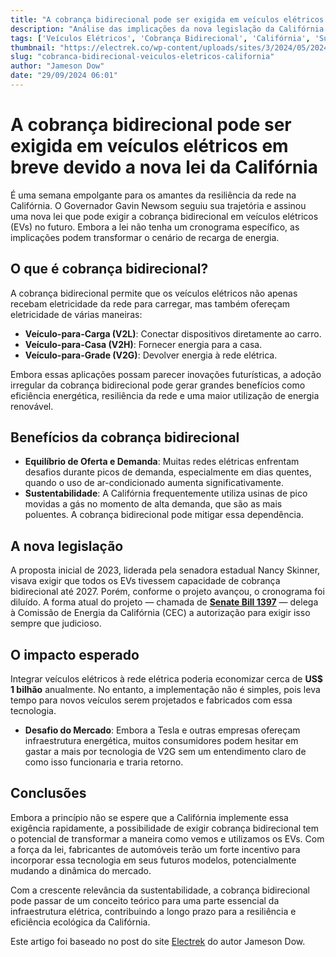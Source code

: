 ```yaml
---
title: "A cobrança bidirecional pode ser exigida em veículos elétricos em breve devido a nova lei da Califórnia"
description: "Análise das implicações da nova legislação da Califórnia que pode exigir a cobrança bidirecional em veículos elétricos."
tags: ['Veículos Elétricos', 'Cobrança Bidirecional', 'Califórnia', 'Sustentabilidade', 'Energia Renovável']
thumbnail: "https://electrek.co/wp-content/uploads/sites/3/2024/05/2024-silverado-ev-gm-energy-products-01.jpg?quality=82&strip=all&w=1497"
slug: "cobranca-bidirecional-veiculos-eletricos-california"
author: "Jameson Dow"
date: "29/09/2024 06:01"
---
```


# A cobrança bidirecional pode ser exigida em veículos elétricos em breve devido a nova lei da Califórnia

É uma semana empolgante para os amantes da resiliência da rede na Califórnia. O Governador Gavin Newsom seguiu sua trajetória e assinou uma nova lei que pode exigir a cobrança bidirecional em veículos elétricos (EVs) no futuro. Embora a lei não tenha um cronograma específico, as implicações podem transformar o cenário de recarga de energia.

## O que é cobrança bidirecional?

A cobrança bidirecional permite que os veículos elétricos não apenas recebam eletricidade da rede para carregar, mas também ofereçam eletricidade de várias maneiras:
- **Veículo-para-Carga (V2L)**: Conectar dispositivos diretamente ao carro.
- **Veículo-para-Casa (V2H)**: Fornecer energia para a casa.
- **Veículo-para-Grade (V2G)**: Devolver energia à rede elétrica.

Embora essas aplicações possam parecer inovações futurísticas, a adoção irregular da cobrança bidirecional pode gerar grandes benefícios como eficiência energética, resiliência da rede e uma maior utilização de energia renovável.

## Benefícios da cobrança bidirecional

- **Equilíbrio de Oferta e Demanda**: Muitas redes elétricas enfrentam desafios durante picos de demanda, especialmente em dias quentes, quando o uso de ar-condicionado aumenta significativamente.
- **Sustentabilidade**: A Califórnia frequentemente utiliza usinas de pico movidas a gás no momento de alta demanda, que são as mais poluentes. A cobrança bidirecional pode mitigar essa dependência.

## A nova legislação

A proposta inicial de 2023, liderada pela senadora estadual Nancy Skinner, visava exigir que todos os EVs tivessem capacidade de cobrança bidirecional até 2027. Porém, conforme o projeto avançou, o cronograma foi diluído. A forma atual do projeto
— chamada de [**Senate Bill 1397**](https://leginfo.legislature.ca.gov/faces/billText?bill_id=202120220SB1397) — delega à Comissão de Energia da Califórnia (CEC) a autorização para exigir isso sempre que judicioso.

## O impacto esperado

Integrar veículos elétricos à rede elétrica poderia economizar cerca de **US$ 1 bilhão** anualmente. No entanto, a implementação não é simples, pois leva tempo para novos veículos serem projetados e fabricados com essa tecnologia.

- **Desafio do Mercado**: Embora a Tesla e outras empresas ofereçam infraestrutura energética, muitos consumidores podem hesitar em gastar a mais por tecnologia de V2G sem um entendimento claro de como isso funcionaria e traria retorno. 

## Conclusões

Embora a princípio não se espere que a Califórnia implemente essa exigência rapidamente, a possibilidade de exigir cobrança bidirecional tem o potencial de transformar a maneira como vemos e utilizamos os EVs. Com a força da lei, fabricantes de automóveis terão um forte incentivo para incorporar essa tecnologia em seus futuros modelos, potencialmente mudando a dinâmica do mercado.

Com a crescente relevância da sustentabilidade, a cobrança bidirecional pode passar de um conceito teórico para uma parte essencial da infraestrutura elétrica, contribuindo a longo prazo para a resiliência e eficiência ecológica da Califórnia.

Este artigo foi baseado no post do site [Electrek](https://electrek.co/2024/09/28/bidirectional-charging-may-be-required-on-evs-soon-due-to-new-ca-law/) do autor Jameson Dow.